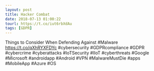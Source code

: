 ```yaml
---
layout: post
title: Hacker Combat
date: 2018-07-13 01:00:22
tourl: https://t.co/iut6rbXdAu
tags: [GDPR]
---
```

Things to Consider When Defending Against #Malware
https://t.co/qXhRYXFDYc
#cybersecurity #GDPRcompliance #GDPR #cybercrime #cyberattacks #IoTSecurity #IIoT #cyberthreats #Google #Microsoft #androidapp #Android #VPN #MalwareMustDie #apps #MobileApp #Azure #OS